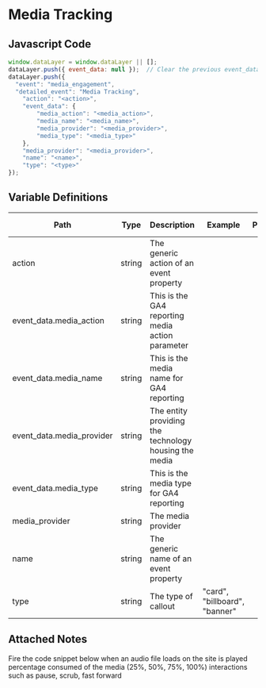# Media Tracking

### 

## Javascript Code
```js
window.dataLayer = window.dataLayer || [];
dataLayer.push({ event_data: null });  // Clear the previous event_data object.
dataLayer.push({
  "event": "media_engagement",
  "detailed_event": "Media Tracking",
    "action": "<action>",
    "event_data": {
        "media_action": "<media_action>",
        "media_name": "<media_name>",
        "media_provider": "<media_provider>",
        "media_type": "<media_type>"
    },
    "media_provider": "<media_provider>",
    "name": "<name>",
    "type": "<type>"
});
```

## Variable Definitions

|Path|Type|Description|Example|Pattern|Min Length|Max Length|Minimum|Maximum|Multiple Of|
| --- | --- | --- | --- | --- | --- | --- | --- | --- | --- |
|action|string|The generic action of an event property||||||||
|event_data.media_action|string|This is the GA4 reporting media action parameter||||||||
|event_data.media_name|string|This is the media name for GA4 reporting||||||||
|event_data.media_provider|string|The entity providing the technology housing the media||||||||
|event_data.media_type|string|This is the media type for GA4 reporting||||||||
|media_provider|string|The media provider||||||||
|name|string|The generic name of an event property||||||||
|type|string|The type of callout|"card", "billboard", "banner"|||||||

## Attached Notes

<p><span data-sheets-value="{&quot;1&quot;:2,&quot;2&quot;:&quot;Fire the code snippet below when\nan audio file loads on the site\nis played \npercentage consumed of the media (25%, 50%, 75%, 100%)\ninteractions such as pause, scrub, fast forward&quot;}" data-sheets-userformat="{&quot;2&quot;:513,&quot;3&quot;:{&quot;1&quot;:0},&quot;12&quot;:0}">Fire the code snippet below when an audio file loads on the site is played percentage consumed of the media (25%, 50%, 75%, 100%) interactions such as pause, scrub, fast forward</span></p>
<p><span data-sheets-value="{&quot;1&quot;:2,&quot;2&quot;:&quot;Fire the code snippet below when\nan audio file loads on the site\nis played \npercentage consumed of the media (25%, 50%, 75%, 100%)\ninteractions such as pause, scrub, fast forward&quot;}" data-sheets-userformat="{&quot;2&quot;:513,&quot;3&quot;:{&quot;1&quot;:0},&quot;12&quot;:0}"><img title="Media Tracking - Audio" src="https://github.com/searchdiscovery/client-fti-ga4-dl-spec/blob/main/images/Media%20Tracking%20-%20Audio.png?raw=true" alt="" /></span></p>
